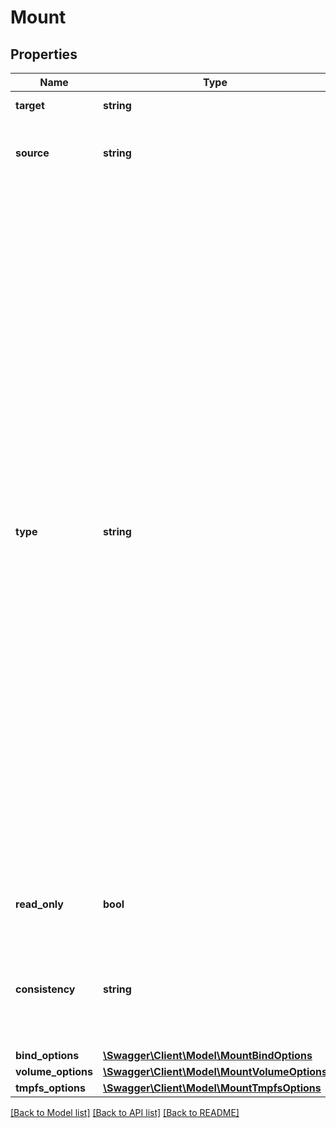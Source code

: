 # Mount

## Properties
Name | Type | Description | Notes
------------ | ------------- | ------------- | -------------
**target** | **string** | Container path. | [optional] 
**source** | **string** | Mount source (e.g. a volume name, a host path). | [optional] 
**type** | **string** | The mount type. Available types:  - &#x60;bind&#x60; Mounts a file or directory from the host into the container. Must exist prior to creating the container. - &#x60;volume&#x60; Creates a volume with the given name and options (or uses a pre-existing volume with the same name and options). These are **not** removed when the container is removed. - &#x60;tmpfs&#x60; Create a tmpfs with the given options. The mount source cannot be specified for tmpfs. - &#x60;npipe&#x60; Mounts a named pipe from the host into the container. Must exist prior to creating the container. | [optional] 
**read_only** | **bool** | Whether the mount should be read-only. | [optional] 
**consistency** | **string** | The consistency requirement for the mount: &#x60;default&#x60;, &#x60;consistent&#x60;, &#x60;cached&#x60;, or &#x60;delegated&#x60;. | [optional] 
**bind_options** | [**\Swagger\Client\Model\MountBindOptions**](MountBindOptions.md) |  | [optional] 
**volume_options** | [**\Swagger\Client\Model\MountVolumeOptions**](MountVolumeOptions.md) |  | [optional] 
**tmpfs_options** | [**\Swagger\Client\Model\MountTmpfsOptions**](MountTmpfsOptions.md) |  | [optional] 

[[Back to Model list]](../README.md#documentation-for-models) [[Back to API list]](../README.md#documentation-for-api-endpoints) [[Back to README]](../README.md)


